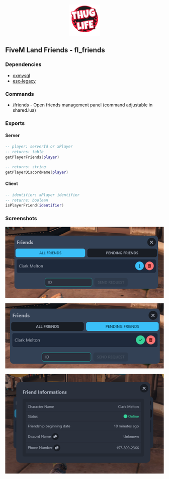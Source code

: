 <p align="center">
<img src="https://raw.githubusercontent.com/fivemland/fl_dashboard/master/ui/src/assets/logo.png " width="100" height="100">
</p>

## FiveM Land Friends - fl_friends

### Dependencies

- [oxmysql](https://github.com/overextended/oxmysql 'oxmysql')
- [esx-legacy](https://github.com/esx-framework/esx-legacy 'esx-legacy')

### Commands

- /friends - Open friends management panel (command adjustable in shared.lua)

### Exports

#### Server

```lua
-- player: serverId or xPlayer
-- returns: table
getPlayerFriends(player)
```

```lua
-- returns: string
getPlayerDiscordName(player)
```

#### Client

```lua
-- identifier: xPlayer identifier
-- returns: boolean
isPlayerFriend(identifier)
```

### Screenshots

[![1](https://raw.githubusercontent.com/fivemland/fl_friends/main/screenshots/1.png '1')](https://raw.githubusercontent.com/fivemland/fl_friends/main/screenshots/1.png '1')

[![2](https://raw.githubusercontent.com/fivemland/fl_friends/main/screenshots/2.png '2')](https://raw.githubusercontent.com/fivemland/fl_friends/main/screenshots/2.png '2')

[![3](https://raw.githubusercontent.com/fivemland/fl_friends/main/screenshots/3.png '3')](https://raw.githubusercontent.com/fivemland/fl_friends/main/screenshots/3.png '3')
